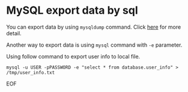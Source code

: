 # MySQL export data by sql
You can export data by using `mysqldump` command. Click [here]() for more detail.

Another way to export data is using `mysql` command with `-e` parameter.

Using follow command to export user info to local file.
```
mysql -u USER -pPASSWORD -e "select * from database.user_info" > /tmp/user_info.txt
```

EOF